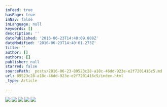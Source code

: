 ```yaml
---
inFeed: true
hasPage: true
inNav: false
inLanguage: null
keywords: []
description: ''
datePublished: '2016-06-23T14:40:09.808Z'
dateModified: '2016-06-23T14:40:01.273Z'
title: ''
author: []
authors: []
publisher: null
starred: false
sourcePath: _posts/2016-06-23-89523c28-a18c-46dd-923e-e2f7201416c5.md
url: 89523c28-a18c-46dd-923e-e2f7201416c5/index.html
_type: Article

---
```

![](https://the-grid-user-content.s3-us-west-2.amazonaws.com/ced4544e-6726-4e7e-b4d7-e58c21e1bf13.jpg)
![](https://the-grid-user-content.s3-us-west-2.amazonaws.com/27079f79-ec3c-40ff-bf45-3970cf1bab9c.jpg)
![](https://the-grid-user-content.s3-us-west-2.amazonaws.com/59759c42-25a9-45b6-b793-b5a679c9d290.png)
![](https://the-grid-user-content.s3-us-west-2.amazonaws.com/c505d037-6250-4f3a-85c0-edd1e4b13cc9.png)
![](https://the-grid-user-content.s3-us-west-2.amazonaws.com/8b1762ea-c84a-4ca4-93f9-85b5b8afe0bf.png)